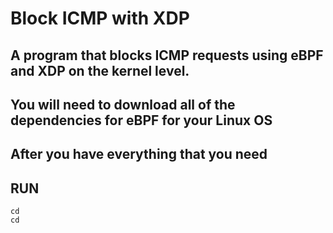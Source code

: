 # Block ICMP with XDP
## A program that blocks ICMP requests using eBPF and XDP on the kernel level.


## You will need to download all of the dependencies for eBPF for your Linux OS

## After you have everything that you need


## RUN

```
cd
cd

```

